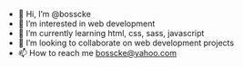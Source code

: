 - 👋 Hi, I’m @bosscke
- 👀 I’m interested in web development 
- 🌱 I’m currently learning html, css, sass, javascript
- 💞️ I’m looking to collaborate on web development projects 
- 📫 How to reach me bosscke@yahoo.com

<!---
bosscke/bosscke is a ✨ special ✨ repository because its `README.md` (this file) appears on your GitHub profile.
You can click the Preview link to take a look at your changes.
--->
